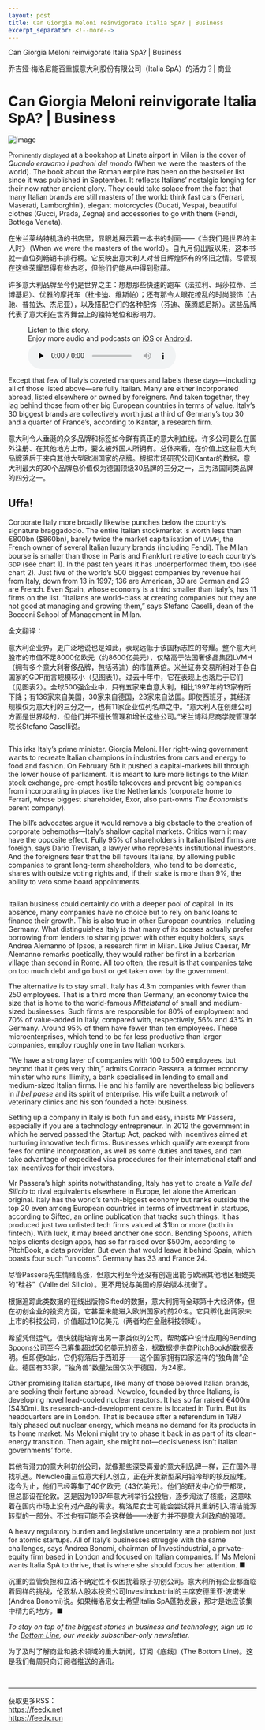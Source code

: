 ```yaml
---
layout: post
title: Can Giorgia Meloni reinvigorate Italia SpA? | Business
excerpt_separator: <!--more-->
---
```



<!--more-->

Can Giorgia Meloni reinvigorate Italia SpA? | Business

乔吉娅·梅洛尼能否重振意大利股份有限公司（Italia SpA）的活力？| 商业


# Can Giorgia Meloni reinvigorate Italia SpA? | Business

![image](https://images.weserv.nl/?url=www.economist.com/img/b/1280/720/90/media-assets/image/20240210_WBP502.jpg)

<div></div><p><span>P</span><small>rominently displayed</small> at a bookshop at Linate airport in Milan is the cover of <i>Quando eravamo i padroni del mond</i>o (When we were the masters of the world). The book about the Roman empire has been on the bestseller list since it was published in September. It reflects Italians’ nostalgic longing for their now rather ancient glory. They could take solace from the fact that many Italian brands are still masters of the world: think fast cars (Ferrari, Maserati, Lamborghini), elegant motorcycles (Ducati, Vespa), beautiful clothes (Gucci, Prada, Zegna) and accessories to go with them (Fendi, Bottega Veneta). </p>

在米兰莱纳特机场的书店里，显眼地展示着一本书的封面——《当我们是世界的主人时》（When we were the masters of the world）。自九月份出版以来，这本书就一直位列畅销书排行榜。它反映出意大利人对昔日辉煌怀有的怀旧之情。尽管现在这些荣耀显得有些古老，但他们仍能从中得到慰藉。

许多意大利品牌至今仍是世界之主：想想那些快速的跑车（法拉利、玛莎拉蒂、兰博基尼）、优雅的摩托车（杜卡迪、维斯帕）；还有那令人眼花缭乱的时尚服饰（古驰、普拉达、杰尼亚），以及搭配它们的各种配饰（芬迪、葆腾威尼斯）。这些品牌代表了意大利在世界舞台上的独特地位和影响力。




<div><figure><div><figcaption>Listen to this story.</figcaption> <span>Enjoy more audio and podcasts on<!-- --> <a href="https://www.economist.comhttps://economist-app.onelink.me/d2eC/bed1b25" id="audio-ios-cta" rel="noreferrer" target="_blank">iOS</a> <!-- -->or<!-- --> <a href="https://www.economist.comhttps://economist-app.onelink.me/d2eC/7f3c199" id="audio-android-cta" rel="noreferrer" target="_blank">Android</a>.</span></div><audio controls="" id="audio-player" preload="none" src="https://www.economist.com/media-assets/audio/061%20Business%20-%20Business%20in%20Italy-093d59b9b2a589d096b0db4e5c65cf7f.mp3" title="Can Giorgia Meloni reinvigorate Italia SpA?"><p>Your browser does not support the &lt;audio&gt; element.</p></audio><div><div></div></div></figure></div><p>Except that few of Italy’s coveted marques and labels these days—including all of those listed above—are fully Italian. Many are either incorporated abroad, listed elsewhere or owned by foreigners. And taken together, they lag behind those from other big European countries in terms of value. Italy’s 30 biggest brands are collectively worth just a third of Germany’s top 30 and a quarter of France’s, according to Kantar, a research firm. </p>

意大利令人垂涎的众多品牌和标签如今鲜有真正的意大利血统。许多公司要么在国外注册、在其他地方上市，要么被外国人所拥有。总体来看，在价值上这些意大利品牌落后于来自其他大型欧洲国家的品牌。根据市场研究公司Kantar的数据，意大利最大的30个品牌总价值仅为德国顶级30品牌的三分之一，且为法国同类品牌的四分之一。


<h2>Uffa!</h2><p>Corporate Italy more broadly likewise punches below the country’s signature braggadocio. The entire Italian stockmarket is worth less than €800bn ($860bn), barely twice the market capitalisation of <small>LVMH</small>, the French owner of several Italian luxury brands (including Fendi). The Milan bourse is smaller than those in Paris and Frankfurt relative to each country’s <small>GDP</small> (see chart 1). In the past ten years it has underperformed them, too (see chart 2). Just five of the world’s 500 biggest companies by revenue hail from Italy, down from 13 in 1997; 136 are American, 30 are German and 23 are French. Even Spain, whose economy is a third smaller than Italy’s, has 11 firms on the list. “Italians are world-class at creating companies but they are not good at managing and growing them,” says Stefano Caselli, dean of the Bocconi School of Management in Milan. </p>

全文翻译：

意大利企业界，更广泛地说也是如此，表现远低于该国标志性的夸耀。整个意大利股市的市值不足8000亿欧元（约8600亿美元），仅略高于法国奢侈品集团LVMH（拥有多个意大利奢侈品牌，包括芬迪）的市值两倍。米兰证券交易所相对于各自国家的GDP而言规模较小（见图表1）。过去十年中，它在表现上也落后于它们（见图表2）。全球500强企业中，只有五家来自意大利，相比1997年的13家有所下降；有136家来自美国，30家来自德国，23家来自法国。即使西班牙，其经济规模仅为意大利的三分之一，也有11家企业位列名单之中。“意大利人在创建公司方面是世界级的，但他们并不擅长管理和增长这些公司。”米兰博科尼商学院管理学院长Stefano Caselli说。


<div><div><div id="econ-1"></div></div></div><div><figure><span><img alt="" src="https://www.economist.com/img/b/608/739/90/media-assets/image/20240210_WBC305.png"/></span></figure><p>This irks Italy’s prime minister. Giorgia Meloni. Her right-wing government wants to recreate Italian champions in industries from cars and energy to food and fashion. On February 6th it pushed a capital-markets bill through the lower house of parliament. It is meant to lure more listings to the Milan stock exchange, pre-empt hostile takeovers and prevent big companies from incorporating in places like the Netherlands (corporate home to Ferrari, whose biggest shareholder, Exor, also part-owns <i>The Economist</i>’s parent company). </p><p>The bill’s advocates argue it would remove a big obstacle to the creation of corporate behemoths—Italy’s shallow capital markets. Critics warn it may have the opposite effect. Fully 95% of shareholders in Italian listed firms are foreign, says Dario Trevisan, a lawyer who represents institutional investors. And the foreigners fear that the bill favours Italians, by allowing public companies to grant long-term shareholders, who tend to be domestic, shares with outsize voting rights and, if their stake is more than 9%, the ability to veto some board appointments. </p></div><div><figure><span><img alt="" src="https://www.economist.com/img/b/608/1175/90/media-assets/image/20240210_WBC318.png"/></span></figure><p>Italian business could certainly do with a deeper pool of capital. In its absence, many companies have no choice but to rely on bank loans to finance their growth. This is also true in other European countries, including Germany. What distinguishes Italy is that many of its bosses actually prefer borrowing from lenders to sharing power with other equity holders, says Andrea Alemanno of Ipsos, a research firm in Milan. Like Julius Caesar, Mr Alemanno remarks poetically, they would rather be first in a barbarian village than second in Rome. All too often, the result is that companies take on too much debt and go bust or get taken over by the government. </p><p>The alternative is to stay small. Italy has 4.3m companies with fewer than 250 employees. That is a third more than Germany, an economy twice the size that is home to the world-famous <i>Mittelstand</i> of small and medium-sized businesses. Such firms are responsible for 80% of employment and 70% of value-added in Italy, compared with, respectively, 56% and 43% in Germany. Around 95% of them have fewer than ten employees. These microenterprises, which tend to be far less productive than larger companies, employ roughly one in two Italian workers.</p><p>“We have a strong layer of companies with 100 to 500 employees, but beyond that it gets very thin,” admits Corrado Passera, a former economy minister who runs Illimity, a bank specialised in lending to small and medium-sized Italian firms. He and his family are nevertheless big believers in <i>il bel paese</i> and its spirit of enterprise. His wife built a network of veterinary clinics and his son founded a hotel business. </p><p>Setting up a company in Italy is both fun and easy, insists Mr Passera, especially if you are a technology entrepreneur. In 2012 the government in which he served passed the Startup Act, packed with incentives aimed at nurturing innovative tech firms. Businesses which qualify are exempt from fees for online incorporation, as well as some duties and taxes, and can take advantage of expedited visa procedures for their international staff and tax incentives for their investors.</p></div><div><div><div id="econ-2"></div></div></div><p>Mr Passera’s high spirits notwithstanding, Italy has yet to create a <i>Valle del Silicio</i> to rival equivalents elsewhere in Europe, let alone the American original<i>.</i> Italy has the world’s tenth-biggest economy but ranks outside the top 20 even among European countries in terms of investment in startups, according to Sifted, an online publication that tracks such things. It has produced just two unlisted tech firms valued at $1bn or more (both in fintech). With luck, it may breed another one soon. Bending Spoons, which helps clients design apps, has so far raised over $500m, according to PitchBook, a data provider. But even that would leave it behind Spain, which boasts four such “unicorns”. Germany has 33 and France 24. </p>

尽管Passera先生情绪高涨，但意大利至今还没有创造出能与欧洲其他地区相媲美的“硅谷”（Valle del Silicio）。更不用说与美国的原始版本抗衡了。

根据追踪此类数据的在线出版物Sifted的数据，意大利拥有全球第十大经济体，但在初创企业的投资方面，它甚至未能进入欧洲国家的前20名。它只孵化出两家未上市的科技公司，价值超过10亿美元（两者均在金融科技领域）。

希望凭借运气，很快就能培育出另一家类似的公司。帮助客户设计应用的Bending Spoons公司至今已筹集超过50亿美元的资金，据数据提供商PitchBook的数据表明。但即便如此，它仍将落后于西班牙——这个国家拥有四家这样的“独角兽”企业。德国有33家，“独角兽”数量法国仅次于德国，为24家。


<p>Other promising Italian startups, like many of those beloved Italian brands, are seeking their fortune abroad. Newcleo, founded by three Italians, is developing novel lead-cooled nuclear reactors. It has so far raised €400m ($430m). Its research-and-development centre is located in Turin. But its headquarters are in London. That is because after a referendum in 1987 Italy phased out nuclear energy, which means no demand for its products in its home market. Ms Meloni might try to phase it back in as part of its clean-energy transition. Then again, she might not—decisiveness isn’t Italian governments’ forte.</p>

其他有潜力的意大利初创公司，就像那些深受喜爱的意大利品牌一样，正在国外寻找机遇。Newcleo由三位意大利人创立，正在开发新型采用铅冷却的核反应堆。迄今为止，他们已经筹集了40亿欧元（43亿美元）。他们的研发中心位于都灵，但总部设在伦敦。这是因为1987年意大利举行公投后，逐步淘汰了核能，这意味着在国内市场上没有对产品的需求。梅洛尼女士可能会尝试将其重新引入清洁能源转型的一部分。不过也有可能不会这样做——决断力并不是意大利政府的强项。


<p>A heavy regulatory burden and legislative uncertainty are a problem not just for atomic startups. All of Italy’s businesses struggle with the same challenges, says Andrea Bonomi, chairman of Investindustrial, a private-equity firm based in London and focused on Italian companies. If Ms Meloni wants Italia SpA to thrive, that is where she should focus her attention. <span>■</span></p>

沉重的监管负担和立法不确定性不仅困扰着原子初创公司。意大利所有企业都面临着同样的挑战，伦敦私人股本投资公司Investindustrial的主席安德里亚·波诺米(Andrea Bonomi)说。如果梅洛尼女士希望Italia SpA蓬勃发展，那才是她应该集中精力的地方。■


<p><i>To stay on top of the biggest stories in business and technology, sign up to the <a href="https://www.economist.com/newsletters/the-bottom-line">Bottom Line</a>, our weekly subscriber-only newsletter.</i></p>

为了及时了解商业和技术领域的重大新闻，订阅《底线》(The Bottom Line)。这是我们每周只向订阅者推送的通讯。


<br/><hr/><div>获取更多RSS：<br/><a href="https://feedx.net" style="color: orange;" target="_blank">https://feedx.net</a> <br/><a href="https://feedx.run" style="color: orange;" target="_blank">https://feedx.run</a><br/></div>